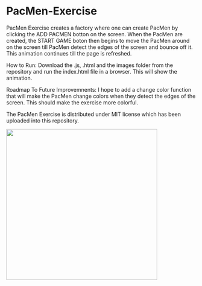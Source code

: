 # PacMen-Exercise
PacMen Exercise creates a factory where one can create PacMen by clicking the ADD PACMEN botton on the screen. When the PacMen are created, the START GAME boton then begins to move the PacMen around on the screen till PacMen detect the edges of the screen and bounce off it. This animation continues till the page is refreshed.

How to Run:
Download the .js, .html and the images folder from the repository and run the index.html file in a browser. This will show the animation.

Roadmap To Future Improvemnents:
I hope to add a change color function that will make the PacMen change colors when they detect the edges of the screen. This should make the exercise more colorful.

The PacMen Exercise is distributed under MIT license which has been uploaded into this repository.

<img src= "" width= '400'/>
